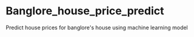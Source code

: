 # Banglore_house_price_predict
Predict house prices for  banglore's house using machine learning model
